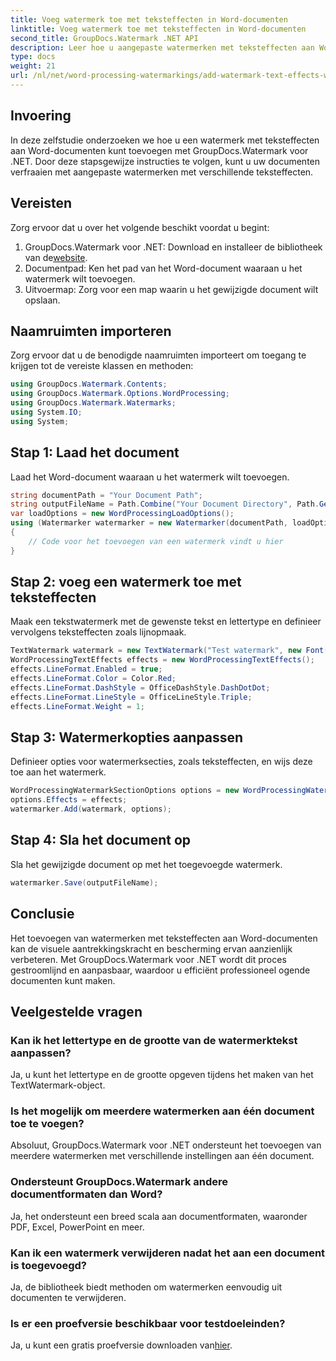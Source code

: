 ```yaml
---
title: Voeg watermerk toe met teksteffecten in Word-documenten
linktitle: Voeg watermerk toe met teksteffecten in Word-documenten
second_title: GroupDocs.Watermark .NET API
description: Leer hoe u aangepaste watermerken met teksteffecten aan Word-documenten kunt toevoegen met GroupDocs.Watermark voor .NET. Documenteer moeiteloos beveiliging en visuele aantrekkingskracht.
type: docs
weight: 21
url: /nl/net/word-processing-watermarkings/add-watermark-text-effects-word-docs/
---
```

## Invoering
In deze zelfstudie onderzoeken we hoe u een watermerk met teksteffecten aan Word-documenten kunt toevoegen met GroupDocs.Watermark voor .NET. Door deze stapsgewijze instructies te volgen, kunt u uw documenten verfraaien met aangepaste watermerken met verschillende teksteffecten.
## Vereisten
Zorg ervoor dat u over het volgende beschikt voordat u begint:
1.  GroupDocs.Watermark voor .NET: Download en installeer de bibliotheek van de[website](https://releases.groupdocs.com/Watermark/net/).
2. Documentpad: Ken het pad van het Word-document waaraan u het watermerk wilt toevoegen.
3. Uitvoermap: Zorg voor een map waarin u het gewijzigde document wilt opslaan.

## Naamruimten importeren
Zorg ervoor dat u de benodigde naamruimten importeert om toegang te krijgen tot de vereiste klassen en methoden:
```csharp
using GroupDocs.Watermark.Contents;
using GroupDocs.Watermark.Options.WordProcessing;
using GroupDocs.Watermark.Watermarks;
using System.IO;
using System;
```
## Stap 1: Laad het document
Laad het Word-document waaraan u het watermerk wilt toevoegen.
```csharp
string documentPath = "Your Document Path";
string outputFileName = Path.Combine("Your Document Directory", Path.GetFileName(documentPath));
var loadOptions = new WordProcessingLoadOptions();
using (Watermarker watermarker = new Watermarker(documentPath, loadOptions))
{
    // Code voor het toevoegen van een watermerk vindt u hier
}
```
## Stap 2: voeg een watermerk toe met teksteffecten
Maak een tekstwatermerk met de gewenste tekst en lettertype en definieer vervolgens teksteffecten zoals lijnopmaak.
```csharp
TextWatermark watermark = new TextWatermark("Test watermark", new Font("Arial", 19));
WordProcessingTextEffects effects = new WordProcessingTextEffects();
effects.LineFormat.Enabled = true;
effects.LineFormat.Color = Color.Red;
effects.LineFormat.DashStyle = OfficeDashStyle.DashDotDot;
effects.LineFormat.LineStyle = OfficeLineStyle.Triple;
effects.LineFormat.Weight = 1;
```
## Stap 3: Watermerkopties aanpassen
Definieer opties voor watermerksecties, zoals teksteffecten, en wijs deze toe aan het watermerk.
```csharp
WordProcessingWatermarkSectionOptions options = new WordProcessingWatermarkSectionOptions();
options.Effects = effects;
watermarker.Add(watermark, options);
```
## Stap 4: Sla het document op
Sla het gewijzigde document op met het toegevoegde watermerk.
```csharp
watermarker.Save(outputFileName);
```

## Conclusie
Het toevoegen van watermerken met teksteffecten aan Word-documenten kan de visuele aantrekkingskracht en bescherming ervan aanzienlijk verbeteren. Met GroupDocs.Watermark voor .NET wordt dit proces gestroomlijnd en aanpasbaar, waardoor u efficiënt professioneel ogende documenten kunt maken.
## Veelgestelde vragen
### Kan ik het lettertype en de grootte van de watermerktekst aanpassen?
Ja, u kunt het lettertype en de grootte opgeven tijdens het maken van het TextWatermark-object.
### Is het mogelijk om meerdere watermerken aan één document toe te voegen?
Absoluut, GroupDocs.Watermark voor .NET ondersteunt het toevoegen van meerdere watermerken met verschillende instellingen aan één document.
### Ondersteunt GroupDocs.Watermark andere documentformaten dan Word?
Ja, het ondersteunt een breed scala aan documentformaten, waaronder PDF, Excel, PowerPoint en meer.
### Kan ik een watermerk verwijderen nadat het aan een document is toegevoegd?
Ja, de bibliotheek biedt methoden om watermerken eenvoudig uit documenten te verwijderen.
### Is er een proefversie beschikbaar voor testdoeleinden?
 Ja, u kunt een gratis proefversie downloaden van[hier](https://releases.groupdocs.com/).